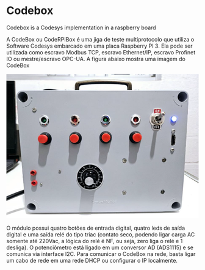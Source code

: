 # Codebox
Codebox is a Codesys implementation in a raspberry board

A CodeBox ou CodeRPIBox é uma jiga de teste multiprotocolo que utiliza o Software Codesys embarcado em uma placa Raspberry PI 3. Ela pode ser utilizada como escravo Modbus TCP, escravo Ethernet/IP, escravo Profinet IO ou mestre/escravo OPC-UA. A figura abaixo mostra uma imagem do CodeBox

![alt text](image.png)

O módulo possui quatro botões de entrada digital, quatro leds de saída digital e uma saída relé do tipo triac (contato seco, podendo ligar carga AC somente até 220Vac, a lógica do relé é NF, ou seja, zero liga o relé e 1 desliga). O potenciômetro está ligado em um conversor AD (ADS1115) e se comunica via interface I2C.
Para comunicar o CodeBox na rede, basta ligar um cabo de rede em uma rede DHCP ou configurar o IP localmente.


